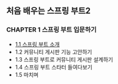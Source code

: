 ## 처음 배우는 스프링 부트2
### CHAPTER 1 스프링 부트 입문하기
- [1.1 스프링 부트 소개](https://github.com/codeleesh/tidy-up/blob/main/docs/Learning-First-Time-Spring-Boot2/01_Introducing%20Spring%20Boots/1.1%20%E1%84%89%E1%85%B3%E1%84%91%E1%85%B3%E1%84%85%E1%85%B5%E1%86%BC%20%E1%84%87%E1%85%AE%E1%84%90%E1%85%B3%20%E1%84%89%E1%85%A9%E1%84%80%E1%85%A2.md)
- 1.2 커뮤니티 게시판 기능 고안하기
- 1.3 스프링 부트로 커뮤니티 게시판 설계하기
- 1.4 스프링 부트 스타터 들여다보기
- 1.5 마치며
